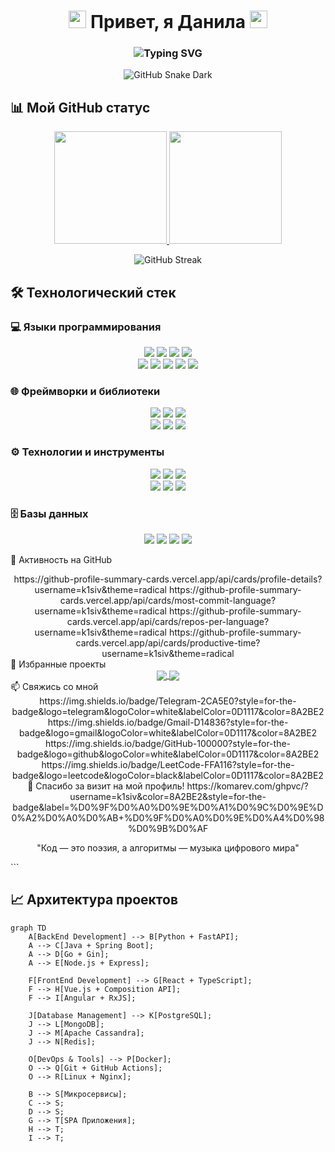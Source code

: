 <h1 align="center">
  <img src="https://media.giphy.com/media/hvRJCLFzcasrR4ia7z/giphy.gif" width="28">
  Привет, я Данила
  <img src="https://media.giphy.com/media/hvRJCLFzcasrR4ia7z/giphy.gif" width="28">
</h1>

<h3 align="center">
  <img src="https://readme-typing-svg.herokuapp.com/?font=Fira+Code&weight=600&size=26&duration=4000&pause=1000&color=8A2BE2&center=true&vCenter=true&width=500&lines=🚀+FullStack+разработчик;💜+16+лет+из+Новосибирска;🔥+BackEnd+%2B+FrontEnd;🎯+Создаю+крутые+проекты" alt="Typing SVG" />
</h3>

<div align="center">
  
  ![GitHub Snake Dark](https://github.com/k1siv/k1siv/blob/output/github-contribution-grid-snake-dark.svg?palette=github-dark)

</div>

## 📊 Мой GitHub статус

<div align="center">
  
  <a href="https://github.com/k1siv">
    <img height="180em" src="https://github-readme-stats-git-masterrstaa-rickstaa.vercel.app/api?username=k1siv&show_icons=true&theme=radical&bg_color=0D1117&hide_border=true&icon_color=8A2BE2&title_color=8A2BE2&text_color=FFFFFF&include_all_commits=true&count_private=true&ring_color=8A2BE2"/>
    <img height="180em" src="https://github-readme-stats-git-masterrstaa-rickstaa.vercel.app/api/top-langs/?username=k1siv&layout=compact&theme=radical&bg_color=0D1117&hide_border=true&title_color=8A2BE2&text_color=FFFFFF&langs_count=8&card_width=350"/>
  </a>
  
  ![GitHub Streak](https://streak-stats.demolab.com?user=k1siv&theme=radical&hide_border=true&background=0D1117&ring=8A2BE2&fire=8A2BE2&currStreakLabel=8A2BE2&dates=FFFFFF)

</div>

## 🛠 Технологический стек

### **💻 Языки программирования**
<div align="center">
  
  <img src="https://img.shields.io/badge/Python-3776AB?style=for-the-badge&logo=python&logoColor=white&labelColor=0D1117&color=8A2BE2"/>
  <img src="https://img.shields.io/badge/JavaScript-F7DF1E?style=for-the-badge&logo=javascript&logoColor=black&labelColor=0D1117&color=8A2BE2"/>
  <img src="https://img.shields.io/badge/TypeScript-007ACC?style=for-the-badge&logo=typescript&logoColor=white&labelColor=0D1117&color=8A2BE2"/>
  <img src="https://img.shields.io/badge/Java-ED8B00?style=for-the-badge&logo=java&logoColor=white&labelColor=0D1117&color=8A2BE2"/>
  <br/>
  <img src="https://img.shields.io/badge/Go-00ADD8?style=for-the-badge&logo=go&logoColor=white&labelColor=0D1117&color=8A2BE2"/>
  <img src="https://img.shields.io/badge/C++-00599C?style=for-the-badge&logo=c%2B%2B&logoColor=white&labelColor=0D1117&color=8A2BE2"/>
  <img src="https://img.shields.io/badge/C-A8B9CC?style=for-the-badge&logo=c&logoColor=black&labelColor=0D1117&color=8A2BE2"/>
  <img src="https://img.shields.io/badge/C%23-239120?style=for-the-badge&logo=c-sharp&logoColor=white&labelColor=0D1117&color=8A2BE2"/>
  <img src="https://img.shields.io/badge/Lua-2C2D72?style=for-the-badge&logo=lua&logoColor=white&labelColor=0D1117&color=8A2BE2"/>

</div>

### **🌐 Фреймворки и библиотеки**
<div align="center">
  
  <img src="https://img.shields.io/badge/React-20232A?style=for-the-badge&logo=react&logoColor=61DAFB&labelColor=0D1117&color=8A2BE2"/>
  <img src="https://img.shields.io/badge/Vue.js-4FC08D?style=for-the-badge&logo=vuedotjs&logoColor=white&labelColor=0D1117&color=8A2BE2"/>
  <img src="https://img.shields.io/badge/Angular-DD0031?style=for-the-badge&logo=angular&logoColor=white&labelColor=0D1117&color=8A2BE2"/>
  <br/>
  <img src="https://img.shields.io/badge/Spring-6DB33F?style=for-the-badge&logo=spring&logoColor=white&labelColor=0D1117&color=8A2BE2"/>
  <img src="https://img.shields.io/badge/Spring_Boot-6DB33F?style=for-the-badge&logo=springboot&logoColor=white&labelColor=0D1117&color=8A2BE2"/>
  <img src="https://img.shields.io/badge/Node.js-339933?style=for-the-badge&logo=nodedotjs&logoColor=white&labelColor=0D1117&color=8A2BE2"/>

</div>

### **⚙️ Технологии и инструменты**
<div align="center">
  
  <img src="https://img.shields.io/badge/Docker-2496ED?style=for-the-badge&logo=docker&logoColor=white&labelColor=0D1117&color=8A2BE2"/>
  <img src="https://img.shields.io/badge/Apache_Cassandra-1287B1?style=for-the-badge&logo=apachecassandra&logoColor=white&labelColor=0D1117&color=8A2BE2"/>
  <img src="https://img.shields.io/badge/Git-F05032?style=for-the-badge&logo=git&logoColor=white&labelColor=0D1117&color=8A2BE2"/>
  <br/>
  <img src="https://img.shields.io/badge/Linux-FCC624?style=for-the-badge&logo=linux&logoColor=black&labelColor=0D1117&color=8A2BE2"/>
  <img src="https://img.shields.io/badge/VS_Code-007ACC?style=for-the-badge&logo=visualstudiocode&logoColor=white&labelColor=0D1117&color=8A2BE2"/>
  <img src="https://img.shields.io/badge/Postman-FF6C37?style=for-the-badge&logo=postman&logoColor=white&labelColor=0D1117&color=8A2BE2"/>

</div>

### **🗄️ Базы данных**
<div align="center">
  
  <img src="https://img.shields.io/badge/MySQL-4479A1?style=for-the-badge&logo=mysql&logoColor=white&labelColor=0D1117&color=8A2BE2"/>
  <img src="https://img.shields.io/badge/PostgreSQL-336791?style=for-the-badge&logo=postgresql&logoColor=white&labelColor=0D1117&color=8A2BE2"/>
  <img src="https://img.shields.io/badge/MongoDB-47A248?style=for-the-badge&logo=mongodb&logoColor=white&labelColor=0D1117&color=8A2BE2"/>
  <img src="https://img.shields.io/badge/Redis-DC382D?style=for-the-badge&logo=redis&logoColor=white&labelColor=0D1117&color=8A2BE2"/>

</div>

🎯 Активность на GitHub
<div align="center">
https://github-profile-summary-cards.vercel.app/api/cards/profile-details?username=k1siv&theme=radical
https://github-profile-summary-cards.vercel.app/api/cards/most-commit-language?username=k1siv&theme=radical
https://github-profile-summary-cards.vercel.app/api/cards/repos-per-language?username=k1siv&theme=radical
https://github-profile-summary-cards.vercel.app/api/cards/productive-time?username=k1siv&theme=radical

</div>
🌟 Избранные проекты
<div align="center"> <!-- ЗАМЕНИ ЭТИ ССЫЛКИ НА СВОИ РЕАЛЬНЫЕ ПРОЕКТЫ -->
<a href="https://github.com/k1siv/? ">
<img align="center" src="https://github-readme-stats.vercel.app/api/pin/?username=k1siv&repo=? &theme=radical&bg_color=0D1117&title_color=8A2BE2&hide_border=true" />
</a>
<a href="https://github.com/k1siv/? ">
<img align="center" src="https://github-readme-stats.vercel.app/api/pin/?username=k1siv&repo=? &theme=radical&bg_color=0D1117&title_color=8A2BE2&hide_border=true" />
</a>

</div>
📫 Свяжись со мной
<div align="center">
https://img.shields.io/badge/Telegram-2CA5E0?style=for-the-badge&logo=telegram&logoColor=white&labelColor=0D1117&color=8A2BE2
https://img.shields.io/badge/Gmail-D14836?style=for-the-badge&logo=gmail&logoColor=white&labelColor=0D1117&color=8A2BE2
https://img.shields.io/badge/GitHub-100000?style=for-the-badge&logo=github&logoColor=white&labelColor=0D1117&color=8A2BE2
https://img.shields.io/badge/LeetCode-FFA116?style=for-the-badge&logo=leetcode&logoColor=black&labelColor=0D1117&color=8A2BE2

</div>
<div align="center">
💜 Спасибо за визит на мой профиль!
https://komarev.com/ghpvc/?username=k1siv&color=8A2BE2&style=for-the-badge&label=%D0%9F%D0%A0%D0%9E%D0%A1%D0%9C%D0%9E%D0%A2%D0%A0%D0%AB+%D0%9F%D0%A0%D0%9E%D0%A4%D0%98%D0%9B%D0%AF

"Код — это поэзия, а алгоритмы — музыка цифрового мира"

</div> ```


## 📈 Архитектура проектов

```mermaid
graph TD
    A[BackEnd Development] --> B[Python + FastAPI];
    A --> C[Java + Spring Boot];
    A --> D[Go + Gin];
    A --> E[Node.js + Express];
    
    F[FrontEnd Development] --> G[React + TypeScript];
    F --> H[Vue.js + Composition API];
    F --> I[Angular + RxJS];
    
    J[Database Management] --> K[PostgreSQL];
    J --> L[MongoDB];
    J --> M[Apache Cassandra];
    J --> N[Redis];
    
    O[DevOps & Tools] --> P[Docker];
    O --> Q[Git + GitHub Actions];
    O --> R[Linux + Nginx];
    
    B --> S[Микросервисы];
    C --> S;
    D --> S;
    G --> T[SPA Приложения];
    H --> T;
    I --> T;
    

